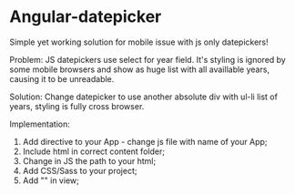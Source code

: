 # Angular-datepicker


Simple yet working solution for mobile issue with js only datepickers!


Problem:
JS datepickers use select for year field. It's styling is ignored by some mobile browsers and show as huge list with all availlable years, causing it to be unreadable. 

Solution:
Change datepicker to use another absolute div with ul-li list of years, styling is fully cross browser.



Implementation:
1. Add directive to your App - change js file with name of your App;
2. Include html in correct content folder;
3. Change in JS the path to your html;
4. Add CSS/Sass to your project;
5. Add "<birthdaypicker-Directive></birthdaypicker-Directive>" in view;
